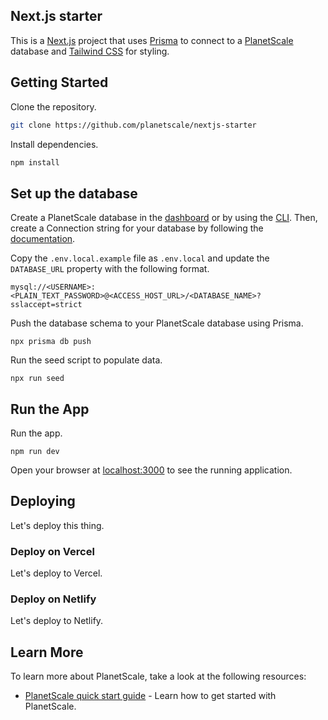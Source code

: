 ## Next.js starter

This is a [Next.js](https://nextjs.org/) project that uses [Prisma](https://www.prisma.io/) to connect to a [PlanetScale](https://planetscale.com/) database and [Tailwind CSS](https://tailwindcss.com/) for styling.

## Getting Started

Clone the repository.

```bash
git clone https://github.com/planetscale/nextjs-starter
```

Install dependencies.

```bash
npm install
```

## Set up the database

Create a PlanetScale database in the [dashboard](https://app.planetscale.com/) or by using the [CLI](https://planetscale.com/cli). Then, create a Connection string for your database by following the [documentation](https://docs.planetscale.com/concepts/connection-strings).

Copy the `.env.local.example` file as `.env.local` and update the `DATABASE_URL` property with the following format.

```text
mysql://<USERNAME>:<PLAIN_TEXT_PASSWORD>@<ACCESS_HOST_URL>/<DATABASE_NAME>?sslaccept=strict
```

Push the database schema to your PlanetScale database using Prisma.

`npx prisma db push`

Run the seed script to populate data.

`npx run seed`

## Run the App

Run the app.

`npm run dev`

Open your browser at [localhost:3000](localhost:3000) to see the running application.

## Deploying

Let's deploy this thing.

### Deploy on Vercel

Let's deploy to Vercel.

### Deploy on Netlify

Let's deploy to Netlify.

## Learn More

To learn more about PlanetScale, take a look at the following resources:

- [PlanetScale  quick start guide](https://docs.planetscale.com/tutorials/planetscale-quick-start-guide) - Learn how to get started with PlanetScale.
